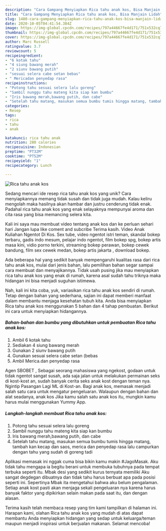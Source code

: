```yaml
---
description: "Cara Gampang Menyiapkan Rica tahu anak kos, Bisa Manjain Lidah"
title: "Cara Gampang Menyiapkan Rica tahu anak kos, Bisa Manjain Lidah"
slug: 1480-cara-gampang-menyiapkan-rica-tahu-anak-kos-bisa-manjain-lidah
date: 2020-10-05T04:41:54.384Z
image: https://img-global.cpcdn.com/recipes/797a44667fe4d171/751x532cq70/rica-tahu-anak-kos-foto-resep-utama.jpg
thumbnail: https://img-global.cpcdn.com/recipes/797a44667fe4d171/751x532cq70/rica-tahu-anak-kos-foto-resep-utama.jpg
cover: https://img-global.cpcdn.com/recipes/797a44667fe4d171/751x532cq70/rica-tahu-anak-kos-foto-resep-utama.jpg
author: Marc Russell
ratingvalue: 3.7
reviewcount: 5
recipeingredient:
- "6 kotak tahu"
- "4 siung bawang merah"
- "2 siunv bawang putih"
- "sesuai selera cabe setan bebas"
- " Mericadan penyedap rasa"
recipeinstructions:
- "Potong tahu sesuai selera lalu goreng"
- "Sambil nunggu tahu mateng kita siap kan bumbu"
- "Iris bawang merah,bawang putih, dan cabe"
- "Setelah tahu matang, masukan semua bumbu tumis hingga matang, tambah kan kecap dan saos, merica dan penyedap rasa lalu campurkan dengan tahu yang sudah di goreng tadi"
categories:
- Resep
tags:
- rica
- tahu
- anak

katakunci: rica tahu anak 
nutrition: 280 calories
recipecuisine: Indonesian
preptime: "PT32M"
cooktime: "PT52M"
recipeyield: "1"
recipecategory: Lunch

---
```



![Rica tahu anak kos](https://img-global.cpcdn.com/recipes/797a44667fe4d171/751x532cq70/rica-tahu-anak-kos-foto-resep-utama.jpg)

Sedang mencari ide resep rica tahu anak kos yang unik? Cara menyiapkannya memang tidak susah dan tidak juga mudah. Kalau keliru mengolah maka hasilnya akan hambar dan justru cenderung tidak enak. Padahal rica tahu anak kos yang enak selayaknya mempunyai aroma dan cita rasa yang bisa memancing selera kita.

Kali ini saya mau membuat video tentang anak kos dan ke perluan sehari hari Jangan lupa like coment and subcribe Terima kasih. Video Anak Kuliahan Ngentot Di Kos. Sex tube, video ngentot istri teman, skandal bokep terbaru, gadis indo mesum, pelajar indo ngentot, film bokep spg, bokep artis masa kini, vidio porno terkini, streaming bokep perawan, bokep cewek bandung, film sex cewek medan, bokep artis jakarta , download bokep.

Ada beberapa hal yang sedikit banyak mempengaruhi kualitas rasa dari rica tahu anak kos, mulai dari jenis bahan, lalu pemilihan bahan segar sampai cara membuat dan menyajikannya. Tidak usah pusing jika mau menyiapkan rica tahu anak kos yang enak di rumah, karena asal sudah tahu triknya maka hidangan ini bisa menjadi suguhan istimewa.


Nah, kali ini kita coba, yuk, variasikan rica tahu anak kos sendiri di rumah. Tetap dengan bahan yang sederhana, sajian ini dapat memberi manfaat dalam membantu menjaga kesehatan tubuh kita. Anda bisa menyiapkan Rica tahu anak kos menggunakan 5 bahan dan 4 tahap pembuatan. Berikut ini cara untuk menyiapkan hidangannya.

<!--inarticleads1-->

##### Bahan-bahan dan bumbu yang dibutuhkan untuk pembuatan Rica tahu anak kos:

1. Ambil 6 kotak tahu
1. Sediakan 4 siung bawang merah
1. Gunakan 2 siunv bawang putih
1. Gunakan sesuai selera cabe setan (bebas
1. Ambil  Merica.dan penyedap rasa


Agen SBOBET , Sebagai seorang mahasiswa yang ngekost, godaan untuk tidak ngentot sangat susah, ada saja jalan untuk melakukan permainan seks di kost-kost an, sudah banyak cerita seks anak kost dengan teman nya. Ngintip Pasangan Lagi ML di Kost-an. Bagi anak kos, memasak menjadi salah satu cara untuk mengatur pengeluaran. Walaupun dengan bahan dan alat seadanya, anak kos Jika kamu salah satu anak kos itu, mungkin kamu harus mulai menggunakan Yummy App. 

<!--inarticleads2-->

##### Langkah-langkah membuat Rica tahu anak kos:

1. Potong tahu sesuai selera lalu goreng
1. Sambil nunggu tahu mateng kita siap kan bumbu
1. Iris bawang merah,bawang putih, dan cabe
1. Setelah tahu matang, masukan semua bumbu tumis hingga matang, tambah kan kecap dan saos, merica dan penyedap rasa lalu campurkan dengan tahu yang sudah di goreng tadi


Aplikasi memasak ini nggak cuma bisa bikin kamu makin #JagoMasak. Aku tidak tahu mengapa ia begitu berani untuk membuka tubuhnya pada tempat terbuka seperti itu. Mbak desi yang sedikit kurus ternyata memiliki Aku sangat degdegan dibuatnya dan tidak tahu harus berbuat apa pada posisi seperti ini. Sepertinya Mbak ita mengetahui bahwa aku belum pengalaman. Setiap anak kost pasti akan menjaga sekali pengeluaran nya karena harus banyak faktor yang dipikirkan selain makan pada saat itu, dan dengan alasan. 

Terima kasih telah membaca resep yang tim kami tampilkan di halaman ini. Harapan kami, olahan Rica tahu anak kos yang mudah di atas dapat membantu Anda menyiapkan hidangan yang sedap untuk keluarga/teman maupun menjadi inspirasi untuk berjualan makanan. Selamat mencoba!
